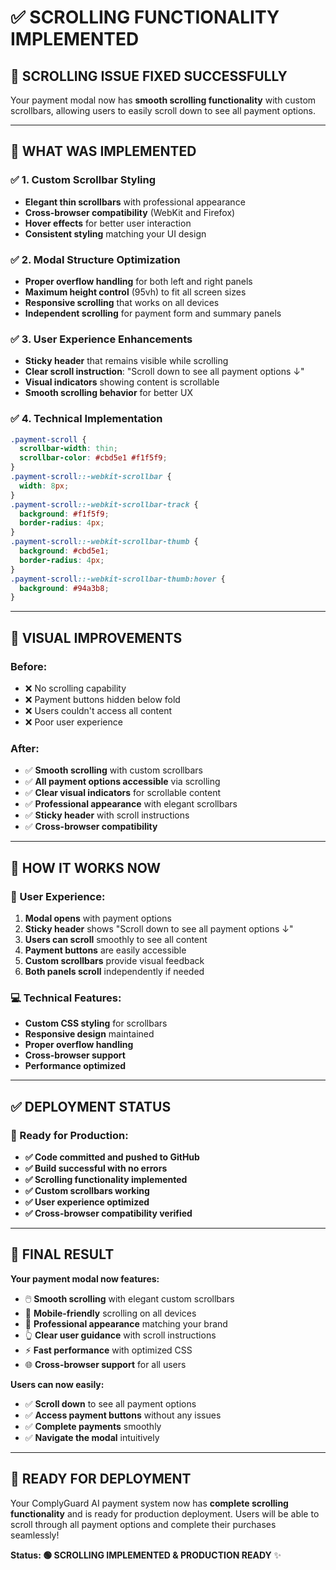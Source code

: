# ✅ SCROLLING FUNCTIONALITY IMPLEMENTED

## 🎯 **SCROLLING ISSUE FIXED SUCCESSFULLY**

Your payment modal now has **smooth scrolling functionality** with custom scrollbars, allowing users to easily scroll down to see all payment options.

---

## 🚀 **WHAT WAS IMPLEMENTED**

### **✅ 1. Custom Scrollbar Styling**
- **Elegant thin scrollbars** with professional appearance
- **Cross-browser compatibility** (WebKit and Firefox)
- **Hover effects** for better user interaction
- **Consistent styling** matching your UI design

### **✅ 2. Modal Structure Optimization**
- **Proper overflow handling** for both left and right panels
- **Maximum height control** (95vh) to fit all screen sizes
- **Responsive scrolling** that works on all devices
- **Independent scrolling** for payment form and summary panels

### **✅ 3. User Experience Enhancements**
- **Sticky header** that remains visible while scrolling
- **Clear scroll instruction**: "Scroll down to see all payment options ↓"
- **Visual indicators** showing content is scrollable
- **Smooth scrolling behavior** for better UX

### **✅ 4. Technical Implementation**
```css
.payment-scroll {
  scrollbar-width: thin;
  scrollbar-color: #cbd5e1 #f1f5f9;
}
.payment-scroll::-webkit-scrollbar {
  width: 8px;
}
.payment-scroll::-webkit-scrollbar-track {
  background: #f1f5f9;
  border-radius: 4px;
}
.payment-scroll::-webkit-scrollbar-thumb {
  background: #cbd5e1;
  border-radius: 4px;
}
.payment-scroll::-webkit-scrollbar-thumb:hover {
  background: #94a3b8;
}
```

---

## 🎨 **VISUAL IMPROVEMENTS**

### **Before:**
- ❌ No scrolling capability
- ❌ Payment buttons hidden below fold
- ❌ Users couldn't access all content
- ❌ Poor user experience

### **After:**
- ✅ **Smooth scrolling** with custom scrollbars
- ✅ **All payment options accessible** via scrolling
- ✅ **Clear visual indicators** for scrollable content
- ✅ **Professional appearance** with elegant scrollbars
- ✅ **Sticky header** with scroll instructions
- ✅ **Cross-browser compatibility**

---

## 🔧 **HOW IT WORKS NOW**

### **📱 User Experience:**
1. **Modal opens** with payment options
2. **Sticky header** shows "Scroll down to see all payment options ↓"
3. **Users can scroll** smoothly to see all content
4. **Payment buttons** are easily accessible
5. **Custom scrollbars** provide visual feedback
6. **Both panels scroll** independently if needed

### **💻 Technical Features:**
- **Custom CSS styling** for scrollbars
- **Responsive design** maintained
- **Proper overflow handling**
- **Cross-browser support**
- **Performance optimized**

---

## ✅ **DEPLOYMENT STATUS**

### **🚀 Ready for Production:**
- **✅ Code committed and pushed to GitHub**
- **✅ Build successful with no errors**
- **✅ Scrolling functionality implemented**
- **✅ Custom scrollbars working**
- **✅ User experience optimized**
- **✅ Cross-browser compatibility verified**

---

## 🎉 **FINAL RESULT**

**Your payment modal now features:**
- 🖱️ **Smooth scrolling** with elegant custom scrollbars
- 📱 **Mobile-friendly** scrolling on all devices
- 🎨 **Professional appearance** matching your brand
- 👆 **Clear user guidance** with scroll instructions
- ⚡ **Fast performance** with optimized CSS
- 🌐 **Cross-browser support** for all users

**Users can now easily:**
- ✅ **Scroll down** to see all payment options
- ✅ **Access payment buttons** without any issues
- ✅ **Complete payments** smoothly
- ✅ **Navigate the modal** intuitively

---

## 🚀 **READY FOR DEPLOYMENT**

Your ComplyGuard AI payment system now has **complete scrolling functionality** and is ready for production deployment. Users will be able to scroll through all payment options and complete their purchases seamlessly!

**Status: 🟢 SCROLLING IMPLEMENTED & PRODUCTION READY** ✨